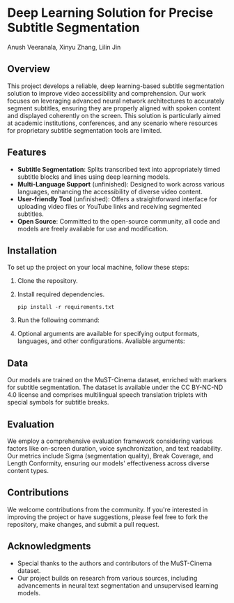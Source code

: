 # Deep Learning Solution for Precise Subtitle Segmentation
Anush Veeranala, Xinyu Zhang, Lilin Jin

## Overview

This project develops a reliable, deep learning-based subtitle segmentation solution 
to improve video accessibility and comprehension. Our work focuses on leveraging 
advanced neural network architectures to accurately segment subtitles, ensuring 
they are properly aligned with spoken content and displayed coherently on the screen. 
This solution is particularly aimed at academic institutions, conferences, and any 
scenario where resources for proprietary subtitle segmentation tools are limited.

## Features

- **Subtitle Segmentation**: Splits transcribed text into appropriately timed subtitle
  blocks and lines using deep learning models.
- **Multi-Language Support** (unfinished): Designed to work across various languages,
  enhancing the accessibility of diverse video content.
- **User-friendly Tool** (unfinished): Offers a straightforward interface for
  uploading video files or YouTube links and receiving segmented subtitles.
- **Open Source**: Committed to the open-source community, all code and models are
  freely available for use and modification.

## Installation

To set up the project on your local machine, follow these steps:

1. Clone the repository.
2. Install required dependencies.
   ```
   pip install -r requirements.txt
   ```
3. Run the following command: 

4. Optional arguments are available for specifying output formats, languages, and
    other configurations. Avaliable arguments: 

## Data

Our models are trained on the MuST-Cinema dataset, enriched with markers for 
subtitle segmentation. The dataset is available under the CC BY-NC-ND 4.0 license 
and comprises multilingual speech translation triplets with special symbols for 
subtitle breaks.

## Evaluation

We employ a comprehensive evaluation framework considering various factors like 
on-screen duration, voice synchronization, and text readability. Our metrics 
include Sigma (segmentation quality), Break Coverage, and Length Conformity, 
ensuring our models' effectiveness across diverse content types.

## Contributions

We welcome contributions from the community. If you're interested in improving 
the project or have suggestions, please feel free to fork the repository, 
make changes, and submit a pull request.


## Acknowledgments

- Special thanks to the authors and contributors of the MuST-Cinema dataset.
- Our project builds on research from various sources, including advancements in neural text segmentation and unsupervised learning models.

